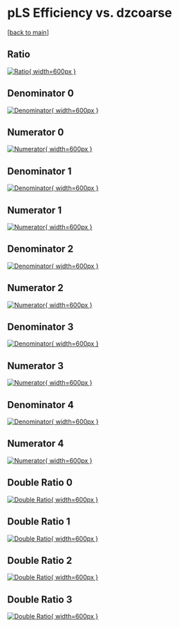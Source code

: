 # pLS Efficiency vs. dzcoarse

[[back to main](./)]



## Ratio

[![Ratio](../mtv/var/pLS_vtr_0_1_eff_dzcoarse.png){ width=600px }](../mtv/var/pLS_vtr_0_1_eff_dzcoarse.pdf)

## Denominator 0

[![Denominator](../mtv/den/pLS_vtr_0_1_eff_dzcoarse_den0.png){ width=600px }](../mtv/den/pLS_vtr_0_1_eff_dzcoarse_den0.pdf)

## Numerator 0

[![Numerator](../mtv/num/pLS_vtr_0_1_eff_dzcoarse_num0.png){ width=600px }](../mtv/num/pLS_vtr_0_1_eff_dzcoarse_num0.pdf)

## Denominator 1

[![Denominator](../mtv/den/pLS_vtr_0_1_eff_dzcoarse_den1.png){ width=600px }](../mtv/den/pLS_vtr_0_1_eff_dzcoarse_den1.pdf)

## Numerator 1

[![Numerator](../mtv/num/pLS_vtr_0_1_eff_dzcoarse_num1.png){ width=600px }](../mtv/num/pLS_vtr_0_1_eff_dzcoarse_num1.pdf)

## Denominator 2

[![Denominator](../mtv/den/pLS_vtr_0_1_eff_dzcoarse_den2.png){ width=600px }](../mtv/den/pLS_vtr_0_1_eff_dzcoarse_den2.pdf)

## Numerator 2

[![Numerator](../mtv/num/pLS_vtr_0_1_eff_dzcoarse_num2.png){ width=600px }](../mtv/num/pLS_vtr_0_1_eff_dzcoarse_num2.pdf)

## Denominator 3

[![Denominator](../mtv/den/pLS_vtr_0_1_eff_dzcoarse_den3.png){ width=600px }](../mtv/den/pLS_vtr_0_1_eff_dzcoarse_den3.pdf)

## Numerator 3

[![Numerator](../mtv/num/pLS_vtr_0_1_eff_dzcoarse_num3.png){ width=600px }](../mtv/num/pLS_vtr_0_1_eff_dzcoarse_num3.pdf)

## Denominator 4

[![Denominator](../mtv/den/pLS_vtr_0_1_eff_dzcoarse_den4.png){ width=600px }](../mtv/den/pLS_vtr_0_1_eff_dzcoarse_den4.pdf)

## Numerator 4

[![Numerator](../mtv/num/pLS_vtr_0_1_eff_dzcoarse_num4.png){ width=600px }](../mtv/num/pLS_vtr_0_1_eff_dzcoarse_num4.pdf)

## Double Ratio 0

[![Double Ratio](../mtv/ratio/pLS_vtr_0_1_eff_dzcoarse_ratio0.png){ width=600px }](../mtv/ratio/pLS_vtr_0_1_eff_dzcoarse_ratio0.pdf)

## Double Ratio 1

[![Double Ratio](../mtv/ratio/pLS_vtr_0_1_eff_dzcoarse_ratio1.png){ width=600px }](../mtv/ratio/pLS_vtr_0_1_eff_dzcoarse_ratio1.pdf)

## Double Ratio 2

[![Double Ratio](../mtv/ratio/pLS_vtr_0_1_eff_dzcoarse_ratio2.png){ width=600px }](../mtv/ratio/pLS_vtr_0_1_eff_dzcoarse_ratio2.pdf)

## Double Ratio 3

[![Double Ratio](../mtv/ratio/pLS_vtr_0_1_eff_dzcoarse_ratio3.png){ width=600px }](../mtv/ratio/pLS_vtr_0_1_eff_dzcoarse_ratio3.pdf)

